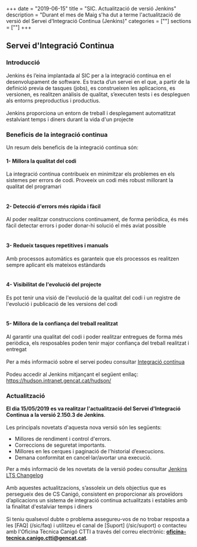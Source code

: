 +++
date        = "2019-06-15"
title       = "SIC. Actualització de versió Jenkins"
description = "Durant el mes de Maig s'ha dut a terme l'actualització de versió del Servei d'Integració Continua (Jenkins)"
categories  = [""]
sections    = [""]
+++

## Servei d'Integració Continua

### Introducció

Jenkins és l’eina implantada al SIC per a la integració contínua en el desenvolupament de software. Es tracta d’un servei en el que, a partir de la definició previa de tasques (jobs), es construeixen les aplicacions, es versionen, es realitzen anàlisis de qualitat, s’executen tests i es despleguen als entorns preproductius i productius.
<br>
<br>
Jenkins proporciona un entorn de treball i desplegament automatitzat estalviant temps i diners durant la vida d'un projecte

### Beneficis de la integració continua

Un resum dels beneficis de la integració continua són:

#### 1- Millora la qualitat del codi
La integració continua contribueix en minimitzar els problemes en els sistemes per errors de codi. Proveeix un codi més robust millorant la qualitat del programari
<br>
<br>
#### 2- Detecció d'errors més ràpida i fàcil
Al poder realitzar construccions continuament, de forma periòdica, és més fàcil detectar errors i poder donar-hi solució el més aviat possible
<br>
<br>
#### 3- Redueix tasques repetitives i manuals
Amb processos automàtics es garanteix que els processos es realitzen sempre aplicant els mateixos estàndards
<br>
<br>
#### 4- Visibilitat de l'evolució del projecte
Es pot tenir una visió de l'evolució de la qualitat del codi i un registre de l'evolució i publicació de les versions del codi
<br>
<br>
#### 5- Millora de la confiança del treball realitzat
Al garantir una qualitat del codi i poder realitzar entregues de forma més periòdica, els resposables poden tenir major confiança del treball realitzat i entregat
<br>
<br>
Per a més informació sobre el servei podeu consultar [Integració contínua](/sic-serveis/ci/)
<br>
<br>
Podeu accedir al Jenkins mitjançant el següent enllaç: https://hudson.intranet.gencat.cat/hudson/ 

### Actualització

**El dia 15/05/2019 es va realitzar l'actualització del Servei d'Integració Continua a la versió 2.150.3 de Jenkins**.
<br>
<br>
Les principals novetats d'aquesta nova versió són les següents:

* Millores de rendiment i control d'errors.
* Correccions de seguretat importants.
* Millores en les cerques i paginació de l'historial d’execucions.
* Demana conformitat en cancel·lar/avortar una execució.

Per a més informació de les novetats de la versió podeu consultar [Jenkins LTS Changelog](https://jenkins.io/changelog-stable/)
<br>
<br>
Amb aquestes actualitzacions, s’assoleix un dels objectius que es persegueix des de CS Canigó, consistent en proporcionar als proveïdors d’aplicacions un sistema de integració continua actualitzats i estables amb la finalitat d'estalviar temps i diners
<br>
<br>
Si teniu qualsevol dubte o problema assegureu-vos de no trobar resposta a les [FAQ] (/sic/faq) i utilitzeu el canal de [Suport] (/sic/suport) o contacteu amb l'Oficina Tècnica Canigó CTTI a través del correu electrònic: **oficina-tecnica.canigo.ctti@gencat.cat**.

